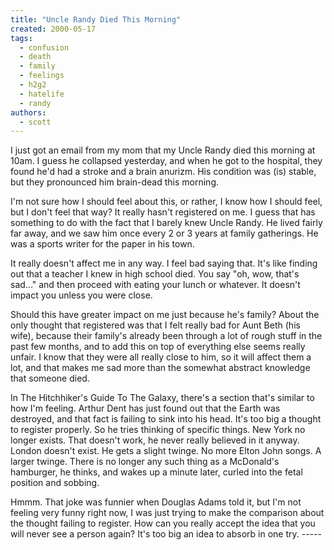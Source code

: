 ```yaml
---
title: "Uncle Randy Died This Morning"
created: 2000-05-17
tags: 
  - confusion
  - death
  - family
  - feelings
  - h2g2
  - hatelife
  - randy
authors: 
  - scott
---
```


I just got an email from my mom that my Uncle Randy died this morning at 10am. I guess he collapsed yesterday, and when he got to the hospital, they found he'd had a stroke and a brain anurizm. His condition was (is) stable, but they pronounced him brain-dead this morning.

I'm not sure how I should feel about this, or rather, I know how I should feel, but I don't feel that way? It really hasn't registered on me. I guess that has something to do with the fact that I barely knew Uncle Randy. He lived fairly far away, and we saw him once every 2 or 3 years at family gatherings. He was a sports writer for the paper in his town.

It really doesn't affect me in any way. I feel bad saying that. It's like finding out that a teacher I knew in high school died. You say "oh, wow, that's sad..." and then proceed with eating your lunch or whatever. It doesn't impact you unless you were close.

Should this have greater impact on me just because he's family? About the only thought that registered was that I felt really bad for Aunt Beth (his wife), because their family's already been through a lot of rough stuff in the past few months, and to add this on top of everything else seems really unfair. I know that they were all really close to him, so it will affect them a lot, and that makes me sad more than the somewhat abstract knowledge that someone died.

In The Hitchhiker's Guide To The Galaxy, there's a section that's similar to how I'm feeling. Arthur Dent has just found out that the Earth was destroyed, and that fact is failing to sink into his head. It's too big a thought to register properly. So he tries thinking of specific things. New York no longer exists. That doesn't work, he never really believed in it anyway. London doesn't exist. He gets a slight twinge. No more Elton John songs. A larger twinge. There is no longer any such thing as a McDonald's hamburger, he thinks, and wakes up a minute later, curled into the fetal position and sobbing.

Hmmm. That joke was funnier when Douglas Adams told it, but I'm not feeling very funny right now, I was just trying to make the comparison about the thought failing to register. How can you really accept the idea that you will never see a person again? It's too big an idea to absorb in one try. -----
